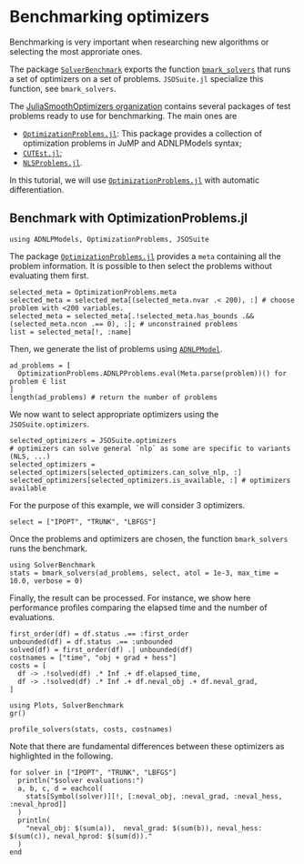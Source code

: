 # Benchmarking optimizers

Benchmarking is very important when researching new algorithms or selecting the most approriate ones.

The package [`SolverBenchmark`](https://github.com/JuliaSmoothOptimizers/SolverBenchmark.jl) exports the function [`bmark_solvers`](https://github.com/JuliaSmoothOptimizers/SolverBenchmark.jl/blob/main/src/bmark_solvers.jl) that runs a set of optimizers on a set of problems. `JSOSuite.jl` specialize this function, see `bmark_solvers`.

The [JuliaSmoothOptimizers organization](https://juliasmoothoptimizers.github.io) contains several packages of test problems ready to use for benchmarking. The main ones are
- [`OptimizationProblems.jl`](https://github.com/JuliaSmoothOptimizers/OptimizationProblems.jl): This package provides a collection of optimization problems in JuMP and ADNLPModels syntax;
- [`CUTEst.jl`](https://github.com/JuliaSmoothOptimizers/CUTEst.jl);
- [`NLSProblems.jl`](https://github.com/JuliaSmoothOptimizers/NLSProblems.jl).

In this tutorial, we will use [`OptimizationProblems.jl`](https://github.com/JuliaSmoothOptimizers/OptimizationProblems.jl) with automatic differentiation.

## Benchmark with OptimizationProblems.jl

```@example op
using ADNLPModels, OptimizationProblems, JSOSuite
```

The package [`OptimizationProblems.jl`](https://github.com/JuliaSmoothOptimizers/OptimizationProblems.jl) provides a `meta` containing all the problem information.
It is possible to then select the problems without evaluating them first.

```@example op
selected_meta = OptimizationProblems.meta
selected_meta = selected_meta[(selected_meta.nvar .< 200), :] # choose problem with <200 variables.
selected_meta = selected_meta[.!selected_meta.has_bounds .&& (selected_meta.ncon .== 0), :]; # unconstrained problems
list = selected_meta[!, :name]
```

Then, we generate the list of problems using [`ADNLPModel`](https://juliasmoothoptimizers.github.io/ADNLPModels.jl/dev/reference/#ADNLPModels.ADNLPModel-Union{Tuple{S},%20Tuple{Any,%20S}}%20where%20S).

```@example op
ad_problems = [
  OptimizationProblems.ADNLPProblems.eval(Meta.parse(problem))() for problem ∈ list
]
length(ad_problems) # return the number of problems
```

We now want to select appropriate optimizers using the `JSOSuite.optimizers`.

```@example op
selected_optimizers = JSOSuite.optimizers
# optimizers can solve general `nlp` as some are specific to variants (NLS, ...)
selected_optimizers = selected_optimizers[selected_optimizers.can_solve_nlp, :]
selected_optimizers[selected_optimizers.is_available, :] # optimizers available
```

For the purpose of this example, we will consider 3 optimizers.
```@example op
select = ["IPOPT", "TRUNK", "LBFGS"]
```

Once the problems and optimizers are chosen, the function `bmark_solvers` runs the benchmark. 

```@example op
using SolverBenchmark
stats = bmark_solvers(ad_problems, select, atol = 1e-3, max_time = 10.0, verbose = 0)
```

Finally, the result can be processed. For instance, we show here performance profiles comparing the elapsed time and the number of evaluations.

```@example op
first_order(df) = df.status .== :first_order
unbounded(df) = df.status .== :unbounded
solved(df) = first_order(df) .| unbounded(df)
costnames = ["time", "obj + grad + hess"]
costs = [
  df -> .!solved(df) .* Inf .+ df.elapsed_time,
  df -> .!solved(df) .* Inf .+ df.neval_obj .+ df.neval_grad,
]

using Plots, SolverBenchmark
gr()

profile_solvers(stats, costs, costnames)
```

Note that there are fundamental differences between these optimizers as highlighted in the following.

```@example op
for solver in ["IPOPT", "TRUNK", "LBFGS"]
  println("$solver evaluations:")
  a, b, c, d = eachcol(
    stats[Symbol(solver)][!, [:neval_obj, :neval_grad, :neval_hess, :neval_hprod]]
  )
  println(
    "neval_obj: $(sum(a)),  neval_grad: $(sum(b)), neval_hess: $(sum(c)), neval_hprod: $(sum(d))."
  )
end
```
